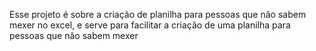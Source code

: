 Esse projeto é sobre a criação de planilha para pessoas que não sabem mexer no excel, e serve para facilitar a criação de uma planilha para pessoas que não sabem mexer 

